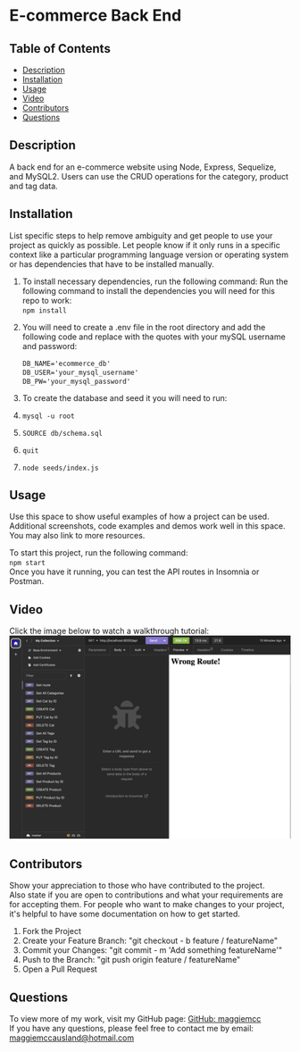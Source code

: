 # E-commerce Back End

## Table of Contents

- [Description](#description)
- [Installation](#installation)
- [Usage](#usage)
- [Video](#video)
- [Contributors](#contributors)
- [Questions](#questions)

## Description

A back end for an e-commerce website using Node, Express, Sequelize, and MySQL2. Users can use the CRUD operations for the category, product and tag data.

## Installation

List specific steps to help remove ambiguity and get people to use your project as quickly as possible. Let people know if it only runs in a specific context like a particular programming language version or operating system or has dependencies that have to be installed manually.

1. To install necessary dependencies, run the following command:
   Run the following command to install the dependencies you will need for this repo to work:  
   `npm install`
2. You will need to create a .env file in the root directory and add the following code and replace with the quotes with your mySQL username and password:

   ```
   DB_NAME='ecommerce_db'
   DB_USER='your_mysql_username'
   DB_PW='your_mysql_password'
   ```

3. To create the database and seed it you will need to run:
4. `mysql -u root`
5. `SOURCE db/schema.sql`
6. `quit`
7. `node seeds/index.js`

## Usage

Use this space to show useful examples of how a project can be used. Additional screenshots, code examples and demos work well in this space. You may also link to more resources.

To start this project, run the following command:  
 `npm start`  
 Once you have it running, you can test the API routes in Insomnia or Postman.

## Video
Click the image below to watch a walkthrough tutorial:  
[![Watch my How to Video](screenshot.png)](https://watch.screencastify.com/v/f1VoAjvyPbHpPviLj4Io)

## Contributors

Show your appreciation to those who have contributed to the project.  
 Also state if you are open to contributions and what your requirements are for accepting them. For people who want to make changes to your project, it's helpful to have some documentation on how to get started.

1. Fork the Project
2. Create your Feature Branch: "git checkout - b feature / featureName"
3. Commit your Changes: "git commit - m 'Add something featureName'"
4. Push to the Branch: "git push origin feature / featureName"
5. Open a Pull Request

## Questions

To view more of my work, visit my GitHub page: [GitHub: maggiemcc](https://github.com/maggiemcc)  
 If you have any questions, please feel free to contact me by email: maggiemccausland@hotmail.com
